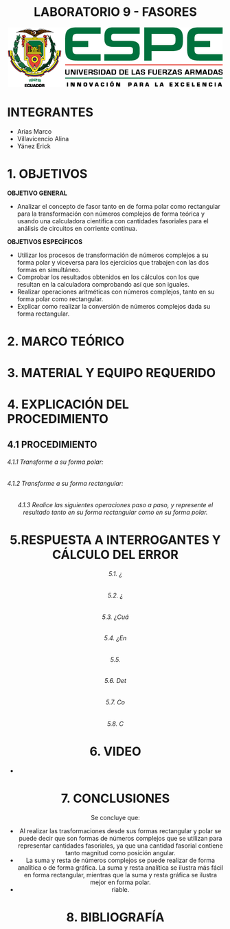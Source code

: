 <div align="center">

# LABORATORIO 9 - FASORES

![](https://github.com/erickyanez1/IMAGENES-DEBER-1/blob/main/espe.png) 

</div>

# **INTEGRANTES**

- Arias Marco
- Villavicencio Alina
- Yánez Erick


# **1. OBJETIVOS**

**OBJETIVO GENERAL**
  
  - Analizar el concepto de fasor tanto en de forma polar como rectangular para la transformación con números complejos de forma teórica y usando una calculadora científica con cantidades fasoriales para el análisis de circuitos en corriente continua. 
 
 **OBJETIVOS ESPECÍFICOS**
   
  - Utilizar los procesos de transformación de números complejos a su forma polar y viceversa para los ejercicios que trabajen con las dos formas en simultáneo. 
  - Comprobar los resultados obtenidos en los cálculos con los que resultan en la calculadora comprobando así que son iguales.
  - Realizar operaciones aritméticas con números complejos, tanto en su forma polar como rectangular.
  - Explicar como realizar la conversión de números complejos dada su forma rectangular.                                                  
  
# **2. MARCO TEÓRICO**

<div align="center">
  

  
</div>
  
# **3. MATERIAL Y EQUIPO REQUERIDO**

<div align="center">
  

  
</div>

# **4. EXPLICACIÓN DEL PROCEDIMIENTO**

## **4.1 PROCEDIMIENTO**

###### 4.1.1  Transforme a su forma polar:

<div align="center">


  
</div>


###### 4.1.2 Transforme a su forma rectangular:

<div align="center">
  

###### 4.1.3 Realice las siguientes operaciones paso a paso, y represente el resultado tanto en su forma rectangular como en su forma polar.

<div align="center">
  
</div>

#  5.RESPUESTA A INTERROGANTES Y CÁLCULO DEL ERROR


###### 5.1. ¿



###### 5.2. ¿



###### 5.3. ¿Cuá



###### 5.4. ¿En


###### 5.5. 





###### 5.6. Det




###### 5.7. Co



###### 5.8. C



# **6. VIDEO**

- 

# **7. CONCLUSIONES**

Se concluye que:

- Al realizar las trasformaciones desde sus formas rectangular y polar se puede decir que son formas de números complejos que se utilizan para representar cantidades fasoriales, ya que una cantidad fasorial contiene tanto magnitud como posición angular.
- La suma y resta de números complejos se puede realizar de forma analítica o de forma gráfica. La suma y resta analítica se ilustra más fácil en forma rectangular, mientras que la suma y resta gráfica se ilustra mejor en forma polar.
- riable.

# **8. BIBLIOGRAFÍA**




